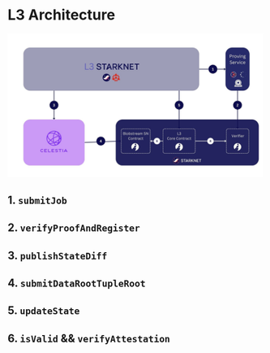 # L3 Architecture

![BSN High Level Flow](../assets/blobstreamSnArchSimpleFlow.jpg)

## 1. `submitJob`

## 2. `verifyProofAndRegister`

## 3. `publishStateDiff`

## 4. `submitDataRootTupleRoot`

## 5. `updateState`

## 6. `isValid` && `verifyAttestation`
